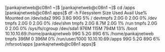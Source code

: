 [pankajnetweb@c08n1 ~]$
[pankajnetweb@c08n1 ~]$ cd /apps
[pankajnetweb@c08n1 apps]$ df -h
Filesystem                      Size  Used Avail Use% Mounted on
/dev/sda2                        99G  3.8G   90G   5% /
devtmpfs                        2.0G     0  2.0G   0% /dev
tmpfs                           2.0G     0  2.0G   0% /dev/shm
tmpfs                           2.0G  8.7M  2.0G   1% /run
tmpfs                           2.0G     0  2.0G   0% /sys/fs/cgroup
/dev/sda1                       976M  115M  794M  13% /boot
10.10.10.69:/home/pankajnetweb   99G  5.2G   89G   6% /home/pankajnetweb
tmpfs                           396M     0  396M   0% /run/user/1000
10.10.10.69:/apps                99G  5.2G   89G   6% /nfsroot/apps
[pankajnetweb@c08n1 apps]$
